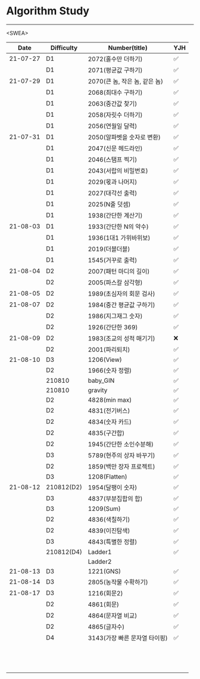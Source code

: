 # Algorithm Study

---



\<SWEA\>

| Date     | Difficulty | Number(title)                 | YJH  |
| -------- | ---------- | ----------------------------- | ---- |
| 21-07-27 | D1         | 2072(홀수만 더하기)           | ✅    |
|          | D1         | 2071(평균값 구하기)           | ✅    |
| 21-07-29 | D1         | 2070(큰 놈, 작은 놈, 같은 놈) | ✅    |
|          | D1         | 2068(최대수 구하기)           | ✅    |
|          | D1         | 2063(중간값 찾기)             | ✅    |
|          | D1         | 2058(자릿수 더하기)           | ✅    |
|          | D1         | 2056(연월일 달력)             | ✅    |
| 21-07-31 | D1         | 2050(알파벳을 숫자로 변환)    | ✅    |
|          | D1         | 2047(신문 헤드라인)           | ✅    |
|          | D1         | 2046(스탬프 찍기)             | ✅    |
|          | D1         | 2043(서랍의 비밀번호)         | ✅    |
|          | D1         | 2029(몫과 나머지)             | ✅    |
|          | D1         | 2027(대각선 출력)             | ✅    |
|          | D1         | 2025(N줄 덧셈)                | ✅    |
|          | D1         | 1938(간단한 계산기)           | ✅    |
| 21-08-03 | D1         | 1933(간단한 N의 약수)         | ✅    |
|          | D1         | 1936(1대1 가위바위보)         | ✅    |
|          | D1         | 2019(더블더블)                | ✅    |
|          | D1         | 1545(거꾸로 출력)             | ✅    |
| 21-08-04 | D2         | 2007(패턴 마디의 길이)        | ✅    |
|          | D2         | 2005(파스칼 삼각형)           | ✅    |
| 21-08-05 | D2         | 1989(초심자의 회문 검사)      | ✅    |
| 21-08-07 | D2         | 1984(중간 평균값 구하기)      | ✅    |
|          | D2         | 1986(지그재그 숫자)           | ✅    |
|          | D2         | 1926(간단한 369)              | ✅    |
| 21-08-09 | D2         | 1983(조교의 성적 매기기)      | ❌    |
|          | D2         | 2001(파리퇴치)                | ✅    |
| 21-08-10 | D3         | 1206(View)                    | ✅    |
|          | D2         | 1966(숫자 정렬)               | ✅    |
|          | 210810     | baby_GIN                      | ✅    |
|          | 210810     | gravity                       | ✅    |
|          | D2         | 4828(min max)                 | ✅    |
|          | D2         | 4831(전기버스)                | ✅    |
|          | D2         | 4834(숫자 카드)               | ✅    |
|          | D2         | 4835(구간합)                  | ✅    |
|          | D2         | 1945(간단한 소인수분해)       | ✅    |
|          | D3         | 5789(현주의 상자 바꾸기)      | ✅    |
|          | D2         | 1859(백만 장자 프로젝트)      | ✅    |
|          | D3         | 1208(Flatten)                 | ✅    |
| 21-08-12 | 210812(D2) | 1954(달팽이 숫자)             | ✅    |
|          | D3         | 4837(부분집합의 합)           | ✅    |
|          | D3         | 1209(Sum)                     | ✅    |
|          | D2         | 4836(색칠하기)                | ✅    |
|          | D2         | 4839(이진탐색)                | ✅    |
|          | D3         | 4843(특별한 정렬)             | ✅    |
|          | 210812(D4) | Ladder1                       | ✅    |
|          |            | Ladder2                       |      |
| 21-08-13 | D3         | 1221(GNS)                     | ✅    |
| 21-08-14 | D3         | 2805(농작물 수확하기)         | ✅    |
| 21-08-17 | D3         | 1216(회문2)                   | ✅    |
|          | D2         | 4861(회문)                    | ✅    |
|          | D2         | 4864(문자열 비교)             | ✅    |
|          | D2         | 4865(글자수)                  | ✅    |
|          | D4         | 3143(가장 빠른 문자열 타이핑) | ✅    |
|          |            |                               |      |
|          |            |                               |      |
|          |            |                               |      |
|          |            |                               |      |
|          |            |                               |      |
|          |            |                               |      |
|          |            |                               |      |
|          |            |                               |      |
|          |            |                               |      |
|          |            |                               |      |
|          |            |                               |      |
|          |            |                               |      |
|          |            |                               |      |
